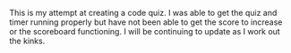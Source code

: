 This is my attempt at creating a code quiz. I was able to get the quiz and timer running properly but have not been able to get the score to increase or the scoreboard functioning. I will be continuing to update as I work out the kinks.